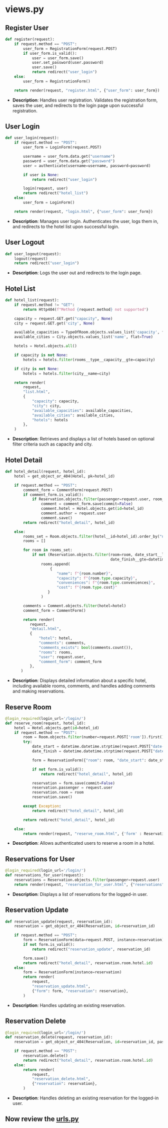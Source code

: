 # views.py

## Register User

```python
def register(request):
    if request.method == "POST":
        user_form = RegistrationForm(request.POST)
        if user_form.is_valid():
            user = user_form.save()
            user.set_password(user.password)
            user.save()
            return redirect("user_login")
    else:
        user_form = RegistrationForm()

    return render(request, "register.html", {"user_form": user_form})
```

- **Description**: Handles user registration. Validates the registration form, saves the user, and redirects to the login page upon successful registration.

## User Login

```python
def user_login(request):
    if request.method == "POST":
        user_form = LoginForm(request.POST)

        username = user_form.data.get("username")
        password = user_form.data.get("password")
        user = authenticate(username=username, password=password)

        if user is None:
            return redirect("user_login")

        login(request, user)
        return redirect("hotel_list")
    else:
        user_form = LoginForm()

    return render(request, "login.html", {"user_form": user_form})
```

- **Description**: Manages user login. Authenticates the user, logs them in, and redirects to the hotel list upon successful login.

## User Logout

```python
def user_logout(request):
    logout(request)
    return redirect("user_login")
```

- **Description**: Logs the user out and redirects to the login page.

## Hotel List

```python
def hotel_list(request):
    if request.method != "GET":
        return Http404(f"Method {request.method} not supported")

    capacity = request.GET.get("capacity", None)
    city = request.GET.get('city', None)

    available_capacities = TypeOfRoom.objects.values_list('capacity', flat=True)
    available_cities = City.objects.values_list('name', flat=True)

    hotels = Hotel.objects.all()

    if capacity is not None:
        hotels = hotels.filter(rooms__type__capacity__gte=capacity)

    if city is not None:
        hotels = hotels.filter(city__name=city)

    return render(
        request,
        "list.html",
        {
            "capacity": capacity,
            "city": city,
            "available_capacities": available_capacities,
            "available_cities": available_cities,
            "hotels": hotels
        },
    )
```

- **Description**: Retrieves and displays a list of hotels based on optional filter criteria such as capacity and city.

## Hotel Detail

```python
def hotel_detail(request, hotel_id):
    hotel = get_object_or_404(Hotel, pk=hotel_id)

    if request.method == "POST":
        comment_form = CommentForm(request.POST)
        if comment_form.is_valid():
            if Reservation.objects.filter(passenger=request.user, room__hotel=hotel_id).exists():
                comment = comment_form.save(commit=False)
                comment.hotel = Hotel.objects.get(id=hotel_id)
                comment.author = request.user
                comment.save()
        return redirect("hotel_detail", hotel_id)

    else:
        rooms_set = Room.objects.filter(hotel__id=hotel_id).order_by("number")
        rooms = []

        for room in rooms_set:
            if not (Reservation.objects.filter(room=room, date_start__lte=datetime.date.today(),
                                               date_finish__gte=datetime.date.today()).exists()):
                rooms.append(
                    {
                       "name": f"{room.number}",
                       "capacity": f"{room.type.capacity}",
                       "conveniences": f"{room.type.conveniences}",
                       "cost": f"{room.type.cost}"
                   }
                )

        comments = Comment.objects.filter(hotel=hotel)
        comment_form = CommentForm()

        return render(
           request,
           "detail.html",
           {
               "hotel": hotel,
               "comments": comments,
               "comments_exists": bool(comments.count()),
               "rooms": rooms,
               "user": request.user,
               "comment_form": comment_form
           },
       )
```

- **Description**: Displays detailed information about a specific hotel, including available rooms, comments, and handles adding comments and making reservations.

## Reserve Room

```python
@login_required(login_url='/login/')
def reserve_room(request, hotel_id):
    hotel = Hotel.objects.get(id=hotel_id)
    if request.method == "POST":
        room = Room.objects.filter(number=request.POST['room']).first()
        try:
            date_start = datetime.datetime.strptime(request.POST["date-start"], "%d.%m.%Y")
            date_finish = datetime.datetime.strptime(request.POST["date-finish"], "%d.%m.%Y")

            form = ReservationForm({"room": room, "date_start": date_start, "date_finish": date_finish})

            if not form.is_valid():
                return redirect("hotel_detail", hotel_id)

            reservation = form.save(commit=False)
            reservation.passenger = request.user
            reservation.room = room
            reservation.save()

        except Exception:
            return redirect("hotel_detail", hotel_id)

        return redirect("hotel_detail", hotel_id)

    else:
        return render(request, "reserve_room.html", {'form' : ReservationForm(), "hotel": hotel})
```

- **Description**: Allows authenticated users to reserve a room in a hotel.

## Reservations for User

```python
@login_required(login_url='/login/')
def reservations_for_user(request):
    reservations = Reservation.objects.filter(passenger=request.user)
    return render(request, "reservation_for_user.html", {"reservations": reservations})
```

- **Description**: Displays a list of reservations for the logged-in user.

## Reservation Update

```python
def reservation_update(request, reservation_id):
    reservation = get_object_or_404(Reservation, id=reservation_id)

    if request.method == "POST":
        form = ReservationForm(data=request.POST, instance=reservation)
        if not form.is_valid():
            return redirect("reservation_update", reservation_id)

        form.save()
        return redirect("hotel_detail", reservation.room.hotel.id)
    else:
        form = ReservationForm(instance=reservation)
        return render(
            request,
            "reservation_update.html",
            {"form": form, "reservation": reservation},
        )
```

- **Description**: Handles updating an existing reservation.

## Reservation Delete

```python
@login_required(login_url='/login/')
def reservation_delete(request, reservation_id):
    reservation = get_object_or_404(Reservation, id=reservation_id, passenger=request.user)

    if request.method == "POST":
        reservation.delete()
        return redirect("hotel_detail", reservation.room.hotel.id)
    else:
        return render(
            request,
            "reservation_delete.html",
            {"reservation": reservation},
        )
```

- **Description**: Handles deleting an existing reservation for the logged-in user.

## Now review the [urls.py](urls.md)